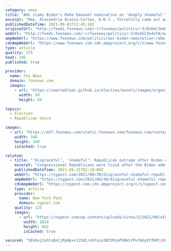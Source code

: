 ```yaml
---
category: news
title: "AOC slams Biden's Rahm Emanuel nomination as 'deeply shameful'"
excerpt: "Rep. Alexandria Ocasio-Cortez, D-N.Y., forcefully came out against the nomination of former Chicago Mayor Rahm Emanuel to be the next U.S. ambassador to Japan, calling the selection \"deeply shameful.\""
publishedDateTime: 2021-09-01T12:45:18Z
originalUrl: "http://feeds.foxnews.com/~r/foxnews/politics/~3/0sbkC3edoTA/aoc-biden-nomination-rahm-emanuel-ambassador-to-japan"
webUrl: "http://feeds.foxnews.com/~r/foxnews/politics/~3/0sbkC3edoTA/aoc-biden-nomination-rahm-emanuel-ambassador-to-japan"
ampWebUrl: "https://www.foxnews.com/politics/aoc-biden-nomination-rahm-emanuel-ambassador-to-japan.amp"
cdnAmpWebUrl: "https://www-foxnews-com.cdn.ampproject.org/c/s/www.foxnews.com/politics/aoc-biden-nomination-rahm-emanuel-ambassador-to-japan.amp"
type: article
quality: 175
heat: 195
published: true

provider:
  name: Fox News
  domain: foxnews.com
  images:
    - url: "https://smartableai.github.io/election/assets/images/organizations/foxnews.com-50x50.jpg"
      width: 50
      height: 50

topics:
  - Election
  - Republican Voice

images:
  - url: "https://a57.foxnews.com/static.foxnews.com/foxnews.com/content/uploads/2021/03/340/340/RonnBlitzerHeadshot.jpg?ve=1&tl=1"
    width: 340
    height: 340
    isCached: true

related:
  - title: "‘Disgraceful’, ‘shameful’: Republican outrage after Biden ends pullout"
    excerpt: "Congressional Republicans were livid after the Biden administration announced that the evacuation of Americans from Afghanistan had ended."
    publishedDateTime: 2021-08-31T02:10:00Z
    webUrl: "https://nypost.com/2021/08/30/disgraceful-shameful-republican-outrage-after-biden-ends-pullout/"
    ampWebUrl: "https://nypost.com/2021/08/30/disgraceful-shameful-republican-outrage-after-biden-ends-pullout/amp/"
    cdnAmpWebUrl: "https://nypost-com.cdn.ampproject.org/c/s/nypost.com/2021/08/30/disgraceful-shameful-republican-outrage-after-biden-ends-pullout/amp/"
    type: article
    provider:
      name: New York Post
      domain: nypost.com
    quality: 135
    images:
      - url: "https://nypost.com/wp-content/uploads/sites/2/2021/08/afghan-gop.jpg?quality=90&strip=all&w=1024"
        width: 1024
        height: 682
        isCached: true

secured: "SEkXuj3shtaQoCjMyHpx+1J5UC/o57xzoJNT2MzaPVNkS7PvfAUyEYfHPCzXCFvXTpp/UsaOIPpPogpuFiUbUWWkslJ6S5Cl+chQdXZbMy6t7SyIXDKlWgcK4xFqlkjZvlEF0Ui1kol9N8Okh3Y6gE3D/t3C3SDgWzP2vk1E91rA+bf3I02987mV3HpsHd7LIo4Hda7nvderYo0f+AHhDdKfu1/hEwGj/MGTIHYXybJhas1+Zg338CR3yqrpsO3puBDJ04gEbfDAgbVAMksxZllbyDo1sVrxqYOYE4HdW0tDL6LDME3J6sEFiJV48YMjOW8+Zf7rsmnxRZZwKO0H3JIs7xqeHv1tWTKyfI4hUqw=;yUQCp7h1zts6N6pFK98+Dw=="
---
```



